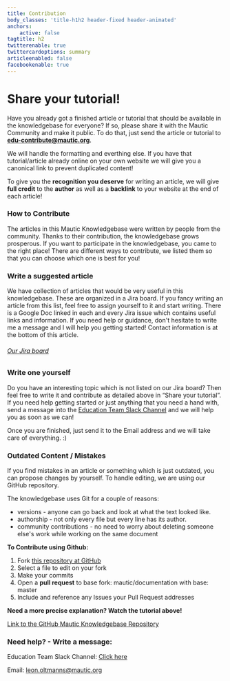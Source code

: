 ```yaml
---
title: Contribution
body_classes: 'title-h1h2 header-fixed header-animated'
anchors:
    active: false
tagtitle: h2
twitterenable: true
twittercardoptions: summary
articleenabled: false
facebookenable: true
---
```


# Share your tutorial!
Have you already got a finished article or tutorial that should be available in the knowledgebase for everyone? If so, please share it with the Mautic Community and make it public. To do that, just send the article or tutorial to **[edu-contribute@mautic.org](mailto:edu-contribute@mautic.org)**. 

We will handle the formatting and everthing else. If you have that tutorial/article already online on your own website we will give you a canonical link to prevent duplicated content!

To give you the **recognition you deserve** for writing an article, we will give **full credit** to the **author** as well as a **backlink** to your website at the end of each article!

### How to Contribute
The articles in this Mautic Knowledgebase were written by people from the community. Thanks to their contribution, the knowledgebase grows prosperous. If you want to participate in the knowledgebase, you came to the right place! There are different ways to contribute, we listed them so that you can choose which one is best for you!

### Write a suggested article

We have collection of articles that would be very useful in this knowledgebase. These are organized in a Jira board. If you fancy writing an article from this list, feel free to assign yourself to it and start writing. There is a Google Doc linked in each and every Jira issue which contains useful links and information. If you need help or guidance, don't hesitate to write me a message and I will help you getting started! Contact information is at the bottom of this article.

###### [Our Jira board](https://mautic.atlassian.net/jira/software/c/projects/TEDU/issues/?filter=allissues)

### Write one yourself

Do you have an interesting topic which is not listed on our Jira board? Then feel free to write it and contribute as detailed above in “Share your tutorial”. If you need help getting started or just anything that you need a hand with, send a message into the [Education Team Slack Channel](https://mautic.slack.com/archives/CQGQ0D4KU) and we will help you as soon as we can!

Once you are finished, just send it to the Email address and we will take care of everything. :) 

### Outdated Content / Mistakes

If you find mistakes in an article or something which is just outdated, you can propose changes by yourself. To handle editing, we are using our GitHub repository. 

The knowledgebase uses Git for a couple of reasons: 
* versions - anyone can go back and look at what the text looked like.
* authorship - not only every file but every line has its author.
* community contributions - no need to worry about deleting someone else's work while working on the same document

**To Contribute using Github:**
1. Fork [this repository at GitHub ](https://github.com/mautic/mautic-community-knowledgebase) 
2. Select a file to edit on your fork
3. Make your commits
4. Open a **pull request** to base fork: mautic/documentation with base: master
5. Include and reference any Issues your Pull Request addresses

**Need a more precise explanation? Watch the tutorial above!**

[Link to the GitHub Mautic Knowledgebase Repository](https://github.com/mautic/mautic-community-knowledgebase)

### Need help? - Write a message:

Education Team Slack Channel: [Click here](https://mautic.slack.com/archives/CQGQ0D4KU)

Email: [leon.oltmanns@mautic.org](mailto:leon.oltmanns@mautic.org)
